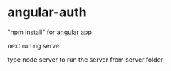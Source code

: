# angular-auth

"npm install" for angular app

next run ng serve 

type node server to run the server from server folder
